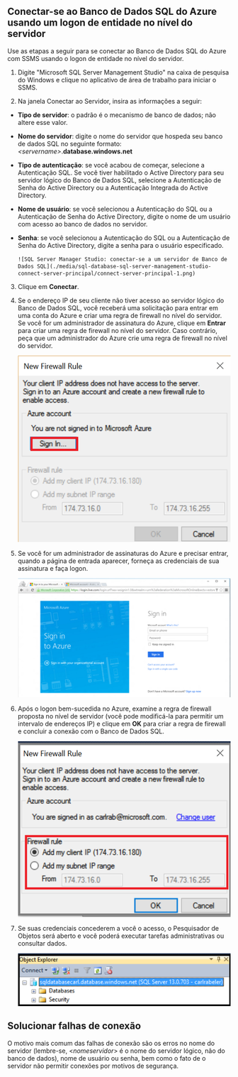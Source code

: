## Conectar-se ao Banco de Dados SQL do Azure usando um logon de entidade no nível do servidor

Use as etapas a seguir para se conectar ao Banco de Dados SQL do Azure com SSMS usando o logon de entidade no nível do servidor.

1. Digite "Microsoft SQL Server Management Studio" na caixa de pesquisa do Windows e clique no aplicativo de área de trabalho para iniciar o SSMS.

2. Na janela Conectar ao Servidor, insira as informações a seguir:

 - **Tipo de servidor**: o padrão é o mecanismo de banco de dados; não altere esse valor.
 - **Nome do servidor**: digite o nome do servidor que hospeda seu banco de dados SQL no seguinte formato: *&lt;servername>*.**database.windows.net**
 - **Tipo de autenticação**: se você acabou de começar, selecione a Autenticação SQL. Se você tiver habilitado o Active Directory para seu servidor lógico do Banco de Dados SQL, selecione a Autenticação de Senha do Active Directory ou a Autenticação Integrada do Active Directory.
 - **Nome de usuário**: se você selecionou a Autenticação do SQL ou a Autenticação de Senha do Active Directory, digite o nome de um usuário com acesso ao banco de dados no servidor.
 - **Senha**: se você selecionou a Autenticação do SQL ou a Autenticação de Senha do Active Directory, digite a senha para o usuário especificado.
   
       ![SQL Server Manager Studio: conectar-se a um servidor de Banco de Dados SQL](./media/sql-database-sql-server-management-studio-connect-server-principal/connect-server-principal-1.png)

3. Clique em **Conectar**.
 
4. Se o endereço IP de seu cliente não tiver acesso ao servidor lógico do Banco de Dados SQL, você receberá uma solicitação para entrar em uma conta do Azure e criar uma regra de firewall no nível do servidor. Se você for um administrador de assinatura do Azure, clique em **Entrar** para criar uma regra de firewall no nível do servidor. Caso contrário, peça que um administrador do Azure crie uma regra de firewall no nível do servidor.
 
      ![SQL Server Manager Studio: conectar-se a um servidor de Banco de Dados SQL](./media/sql-database-sql-server-management-studio-connect-server-principal/connect-server-principal-2.png)
 
1. Se você for um administrador de assinaturas do Azure e precisar entrar, quando a página de entrada aparecer, forneça as credenciais de sua assinatura e faça logon.

      ![entrar](./media/sql-database-sql-server-management-studio-connect-server-principal/connect-server-principal-3.png)
 
1. Após o logon bem-sucedida no Azure, examine a regra de firewall proposta no nível de servidor (você pode modificá-la para permitir um intervalo de endereços IP) e clique em **OK** para criar a regra de firewall e concluir a conexão com o Banco de Dados SQL.
 
      ![novo firewall no nível do servidor](./media/sql-database-sql-server-management-studio-connect-server-principal/connect-server-principal-4.png)
 
5. Se suas credenciais concederem a você o acesso, o Pesquisador de Objetos será aberto e você poderá executar tarefas administrativas ou consultar dados.
 
     ![novo firewall no nível do servidor](./media/sql-database-sql-server-management-studio-connect-server-principal/connect-server-principal-5.png)
 
     
 ## Solucionar falhas de conexão

O motivo mais comum das falhas de conexão são os erros no nome do servidor (lembre-se, <*nomeservidor*> é o nome do servidor lógico, não do banco de dados), nome de usuário ou senha, bem como o fato de o servidor não permitir conexões por motivos de segurança.

<!---HONumber=AcomDC_0420_2016-->